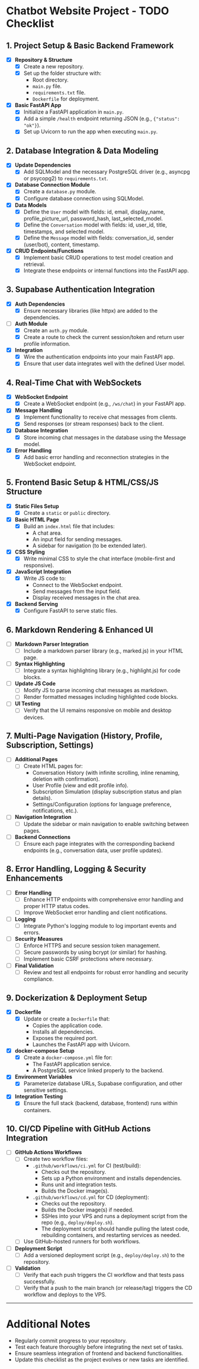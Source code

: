 # Chatbot Website Project - TODO Checklist

## 1. Project Setup & Basic Backend Framework
- [x] **Repository & Structure**
  - [x] Create a new repository.
  - [x] Set up the folder structure with:
    - Root directory.
    - `main.py` file.
    - `requirements.txt` file.
    - `Dockerfile` for deployment.
- [x] **Basic FastAPI App**
  - [x] Initialize a FastAPI application in `main.py`.
  - [x] Add a simple `/health` endpoint returning JSON (e.g., `{"status": "ok"}`).
  - [x] Set up Uvicorn to run the app when executing `main.py`.

## 2. Database Integration & Data Modeling
- [x] **Update Dependencies**
  - [x] Add SQLModel and the necessary PostgreSQL driver (e.g., asyncpg or psycopg2) to `requirements.txt`.
- [x] **Database Connection Module**
  - [x] Create a `database.py` module.
  - [x] Configure database connection using SQLModel.
- [x] **Data Models**
  - [x] Define the `User` model with fields: id, email, display_name, profile_picture_url, password_hash, last_selected_model.
  - [x] Define the `Conversation` model with fields: id, user_id, title, timestamps, and selected model.
  - [x] Define the `Message` model with fields: conversation_id, sender (user/bot), content, timestamp.
- [x] **CRUD Endpoints/Functions**
  - [x] Implement basic CRUD operations to test model creation and retrieval.
  - [x] Integrate these endpoints or internal functions into the FastAPI app.

## 3. Supabase Authentication Integration
- [x] **Auth Dependencies**
  - [x] Ensure necessary libraries (like httpx) are added to the dependencies.
- [ ] **Auth Module**
  - [x] Create an `auth.py` module.
  - [x] Create a route to check the current session/token and return user profile information.
- [x] **Integration**
  - [x] Wire the authentication endpoints into your main FastAPI app.
  - [x] Ensure that user data integrates well with the defined User model.

## 4. Real-Time Chat with WebSockets
- [x] **WebSocket Endpoint**
  - [x] Create a WebSocket endpoint (e.g., `/ws/chat`) in your FastAPI app.
- [x] **Message Handling**
  - [x] Implement functionality to receive chat messages from clients.
  - [x] Send responses (or stream responses) back to the client.
- [x] **Database Integration**
  - [x] Store incoming chat messages in the database using the Message model.
- [x] **Error Handling**
  - [x] Add basic error handling and reconnection strategies in the WebSocket endpoint.

## 5. Frontend Basic Setup & HTML/CSS/JS Structure
- [x] **Static Files Setup**
  - [x] Create a `static` or `public` directory.
- [x] **Basic HTML Page**
  - [x] Build an `index.html` file that includes:
    - A chat area.
    - An input field for sending messages.
    - A sidebar for navigation (to be extended later).
- [x] **CSS Styling**
  - [x] Write minimal CSS to style the chat interface (mobile-first and responsive).
- [x] **JavaScript Integration**
  - [x] Write JS code to:
    - Connect to the WebSocket endpoint.
    - Send messages from the input field.
    - Display received messages in the chat area.
- [x] **Backend Serving**
  - [x] Configure FastAPI to serve static files.

## 6. Markdown Rendering & Enhanced UI
- [ ] **Markdown Parser Integration**
  - [ ] Include a markdown parser library (e.g., marked.js) in your HTML page.
- [ ] **Syntax Highlighting**
  - [ ] Integrate a syntax highlighting library (e.g., highlight.js) for code blocks.
- [ ] **Update JS Code**
  - [ ] Modify JS to parse incoming chat messages as markdown.
  - [ ] Render formatted messages including highlighted code blocks.
- [ ] **UI Testing**
  - [ ] Verify that the UI remains responsive on mobile and desktop devices.

## 7. Multi-Page Navigation (History, Profile, Subscription, Settings)
- [ ] **Additional Pages**
  - [ ] Create HTML pages for:
    - Conversation History (with infinite scrolling, inline renaming, deletion with confirmation).
    - User Profile (view and edit profile info).
    - Subscription Simulation (display subscription status and plan details).
    - Settings/Configuration (options for language preference, notifications, etc.).
- [ ] **Navigation Integration**
  - [ ] Update the sidebar or main navigation to enable switching between pages.
- [ ] **Backend Connections**
  - [ ] Ensure each page integrates with the corresponding backend endpoints (e.g., conversation data, user profile updates).

## 8. Error Handling, Logging & Security Enhancements
- [ ] **Error Handling**
  - [ ] Enhance HTTP endpoints with comprehensive error handling and proper HTTP status codes.
  - [ ] Improve WebSocket error handling and client notifications.
- [ ] **Logging**
  - [ ] Integrate Python's logging module to log important events and errors.
- [ ] **Security Measures**
  - [ ] Enforce HTTPS and secure session token management.
  - [ ] Secure passwords by using bcrypt (or similar) for hashing.
  - [ ] Implement basic CSRF protections where necessary.
- [ ] **Final Validation**
  - [ ] Review and test all endpoints for robust error handling and security compliance.

## 9. Dockerization & Deployment Setup
- [x] **Dockerfile**
  - [x] Update or create a `Dockerfile` that:
    - Copies the application code.
    - Installs all dependencies.
    - Exposes the required port.
    - Launches the FastAPI app with Uvicorn.
- [x] **docker-compose Setup**
  - [x] Create a `docker-compose.yml` file for:
    - The FastAPI application service.
    - A PostgreSQL service linked properly to the backend.
- [x] **Environment Variables**
  - [x] Parameterize database URLs, Supabase configuration, and other sensitive settings.
- [x] **Integration Testing**
  - [x] Ensure the full stack (backend, database, frontend) runs within containers.

## 10. CI/CD Pipeline with GitHub Actions Integration
- [ ] **GitHub Actions Workflows**
  - [ ] Create two workflow files:
    - `.github/workflows/ci.yml` for CI (test/build):
      - Checks out the repository.
      - Sets up a Python environment and installs dependencies.
      - Runs unit and integration tests.
      - Builds the Docker image(s).
    - `.github/workflows/cd.yml` for CD (deployment):
      - Checks out the repository.
      - Builds the Docker image(s) if needed.
      - SSHes into your VPS and runs a deployment script from the repo (e.g., `deploy/deploy.sh`).
      - The deployment script should handle pulling the latest code, rebuilding containers, and restarting services as needed.
  - [ ] Use GitHub-hosted runners for both workflows.
- [ ] **Deployment Script**
  - [ ] Add a versioned deployment script (e.g., `deploy/deploy.sh`) to the repository.
- [ ] **Validation**
  - [ ] Verify that each push triggers the CI workflow and that tests pass successfully.
  - [ ] Verify that a push to the main branch (or release/tag) triggers the CD workflow and deploys to the VPS.

---

# Additional Notes
- Regularly commit progress to your repository.
- Test each feature thoroughly before integrating the next set of tasks.
- Ensure seamless integration of frontend and backend functionalities.
- Update this checklist as the project evolves or new tasks are identified.

